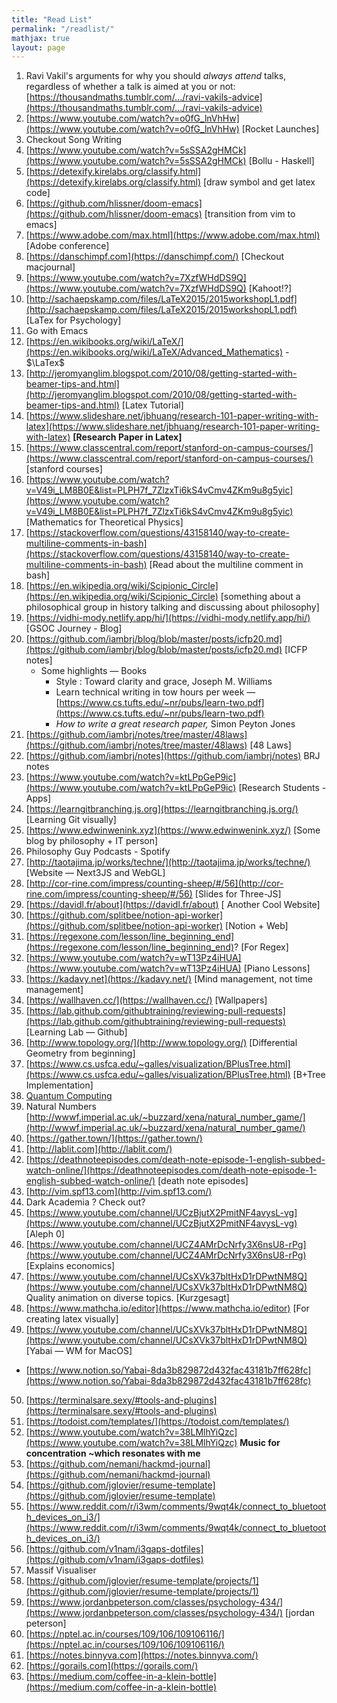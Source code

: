 ```yaml
---
title: "Read List"
permalink: "/readlist/"
mathjax: true
layout: page
---
```


1. Ravi Vakil's arguments for why you should *always attend* talks, regardless of whether a talk is aimed at you or not: [https://thousandmaths.tumblr.com/.../ravi-vakils-advice](https://thousandmaths.tumblr.com/.../ravi-vakils-advice)
2. [https://www.youtube.com/watch?v=o0fG_lnVhHw](https://www.youtube.com/watch?v=o0fG_lnVhHw) [Rocket Launches]
3. Checkout Song Writing 
4. [https://www.youtube.com/watch?v=5sSSA2gHMCk](https://www.youtube.com/watch?v=5sSSA2gHMCk) [Bollu - Haskell]
5. [https://detexify.kirelabs.org/classify.html](https://detexify.kirelabs.org/classify.html) [draw symbol and get latex code]
6. [https://github.com/hlissner/doom-emacs](https://github.com/hlissner/doom-emacs) [transition from vim to emacs]
7. [https://www.adobe.com/max.html](https://www.adobe.com/max.html) [Adobe conference]
8. [https://danschimpf.com](https://danschimpf.com/) [Checkout macjournal]
9. [https://www.youtube.com/watch?v=7XzfWHdDS9Q](https://www.youtube.com/watch?v=7XzfWHdDS9Q) [Kahoot!?]
10. [http://sachaepskamp.com/files/LaTeX2015/2015workshopL1.pdf](http://sachaepskamp.com/files/LaTeX2015/2015workshopL1.pdf) [LaTex for Psychology]
11. Go with Emacs
12. [https://en.wikibooks.org/wiki/LaTeX/](https://en.wikibooks.org/wiki/LaTeX/Advanced_Mathematics) - $\LaTex$ 
13. [http://jeromyanglim.blogspot.com/2010/08/getting-started-with-beamer-tips-and.html](http://jeromyanglim.blogspot.com/2010/08/getting-started-with-beamer-tips-and.html) [Latex Tutorial]
14. [https://www.slideshare.net/jbhuang/research-101-paper-writing-with-latex](https://www.slideshare.net/jbhuang/research-101-paper-writing-with-latex) **[Research Paper in Latex]**
15. [https://www.classcentral.com/report/stanford-on-campus-courses/](https://www.classcentral.com/report/stanford-on-campus-courses/) [stanford courses]
16. [https://www.youtube.com/watch?v=V49i_LM8B0E&list=PLPH7f_7ZlzxTi6kS4vCmv4ZKm9u8g5yic](https://www.youtube.com/watch?v=V49i_LM8B0E&list=PLPH7f_7ZlzxTi6kS4vCmv4ZKm9u8g5yic) [Mathematics for Theoretical Physics]
17. [https://stackoverflow.com/questions/43158140/way-to-create-multiline-comments-in-bash](https://stackoverflow.com/questions/43158140/way-to-create-multiline-comments-in-bash) [Read about the multiline comment in bash]
18. [https://en.wikipedia.org/wiki/Scipionic_Circle](https://en.wikipedia.org/wiki/Scipionic_Circle) [something about a philosophical group in history talking and discussing about philosophy]
19. [https://vidhi-mody.netlify.app/hi/](https://vidhi-mody.netlify.app/hi/) [GSOC Journey - Blog]
20. [https://github.com/iambrj/blog/blob/master/posts/icfp20.md](https://github.com/iambrj/blog/blob/master/posts/icfp20.md) [ICFP notes]
    - Some highlights — Books
        - Style : Toward clarity and grace, Joseph M. Williams
        - Learn technical writing in tow hours per week — [https://www.cs.tufts.edu/~nr/pubs/learn-two.pdf](https://www.cs.tufts.edu/~nr/pubs/learn-two.pdf)
        - *How to write a great research paper,* Simon Peyton Jones
21. [https://github.com/iambrj/notes/tree/master/48laws](https://github.com/iambrj/notes/tree/master/48laws) [48 Laws]
22.  [https://github.com/iambrj/notes](https://github.com/iambrj/notes) BRJ notes
23. [https://www.youtube.com/watch?v=ktLPpGeP9ic](https://www.youtube.com/watch?v=ktLPpGeP9ic) [Research Students - Apps]
24. [https://learngitbranching.js.org](https://learngitbranching.js.org/) [Learning Git visually]
25. [https://www.edwinwenink.xyz](https://www.edwinwenink.xyz/) [Some blog by philosophy + IT person]
26. Philosophy Guy Podcasts - Spotify
27. [http://taotajima.jp/works/techne/](http://taotajima.jp/works/techne/) [Website — Next3JS and WebGL]
28. [http://cor-rine.com/impress/counting-sheep/#/56](http://cor-rine.com/impress/counting-sheep/#/56) [Slides for Three-JS]
29. [https://davidl.fr/about](https://davidl.fr/about) [ Another Cool Website]
30. [https://github.com/splitbee/notion-api-worker](https://github.com/splitbee/notion-api-worker) [Notion + Web]
31. [https://regexone.com/lesson/line_beginning_end](https://regexone.com/lesson/line_beginning_end)? [For Regex]
32. [https://www.youtube.com/watch?v=wT13Pz4iHUA](https://www.youtube.com/watch?v=wT13Pz4iHUA) [Piano Lessons]
33. [https://kadavy.net](https://kadavy.net/) [Mind management, not time management]
34. [https://wallhaven.cc/](https://wallhaven.cc/) [Wallpapers]
35. [https://lab.github.com/githubtraining/reviewing-pull-requests](https://lab.github.com/githubtraining/reviewing-pull-requests) [Learning Lab — Github]
36. [http://www.topology.org/](http://www.topology.org/) [Differential Geometry from beginning]
37. [https://www.cs.usfca.edu/~galles/visualization/BPlusTree.html](https://www.cs.usfca.edu/~galles/visualization/BPlusTree.html) [B+Tree Implementation]
38. [Quantum Computing](https://quantum.country/)
39. Natural Numbers [http://wwwf.imperial.ac.uk/~buzzard/xena/natural_number_game/](http://wwwf.imperial.ac.uk/~buzzard/xena/natural_number_game/)
40. [https://gather.town/](https://gather.town/)
41. [http://lablit.com](http://lablit.com/)
42. [https://deathnoteepisodes.com/death-note-episode-1-english-subbed-watch-online/](https://deathnoteepisodes.com/death-note-episode-1-english-subbed-watch-online/) [death note episodes]
43. [http://vim.spf13.com](http://vim.spf13.com/)
44. Dark Academia ? Check out?
45. [https://www.youtube.com/channel/UCzBjutX2PmitNF4avysL-vg](https://www.youtube.com/channel/UCzBjutX2PmitNF4avysL-vg) [Aleph 0]
46.  [https://www.youtube.com/channel/UCZ4AMrDcNrfy3X6nsU8-rPg](https://www.youtube.com/channel/UCZ4AMrDcNrfy3X6nsU8-rPg) [Explains economics]
47.  [https://www.youtube.com/channel/UCsXVk37bltHxD1rDPwtNM8Q](https://www.youtube.com/channel/UCsXVk37bltHxD1rDPwtNM8Q) Quality animation on diverse topics. [Kurzgesagt]
48. [https://www.mathcha.io/editor](https://www.mathcha.io/editor) [For creating latex visually]
49. [https://www.youtube.com/channel/UCsXVk37bltHxD1rDPwtNM8Q](https://www.youtube.com/channel/UCsXVk37bltHxD1rDPwtNM8Q) [Yabai — WM for MacOS]
- [https://www.notion.so/Yabai-8da3b829872d432fac43181b7ff628fc](https://www.notion.so/Yabai-8da3b829872d432fac43181b7ff628fc)
50. [https://terminalsare.sexy/#tools-and-plugins](https://terminalsare.sexy/#tools-and-plugins) 
51. [https://todoist.com/templates/](https://todoist.com/templates/)
52. [https://www.youtube.com/watch?v=38LMlhYiQzc](https://www.youtube.com/watch?v=38LMlhYiQzc) **Music for concentration ~which resonates with me**
53. [https://github.com/nemani/hackmd-journal](https://github.com/nemani/hackmd-journal)
54. [https://github.com/jglovier/resume-template](https://github.com/jglovier/resume-template)
55. [https://www.reddit.com/r/i3wm/comments/9wqt4k/connect_to_bluetooth_devices_on_i3/](https://www.reddit.com/r/i3wm/comments/9wqt4k/connect_to_bluetooth_devices_on_i3/)
56. [https://github.com/v1nam/i3gaps-dotfiles](https://github.com/v1nam/i3gaps-dotfiles)
57. Massif Visualiser 
58. [https://github.com/jglovier/resume-template/projects/1](https://github.com/jglovier/resume-template/projects/1)
59. [https://www.jordanbpeterson.com/classes/psychology-434/](https://www.jordanbpeterson.com/classes/psychology-434/) [jordan peterson]
60. [https://nptel.ac.in/courses/109/106/109106116/](https://nptel.ac.in/courses/109/106/109106116/)
61. [https://notes.binnyva.com](https://notes.binnyva.com/)
62. [https://gorails.com](https://gorails.com/)
63. [https://medium.com/coffee-in-a-klein-bottle](https://medium.com/coffee-in-a-klein-bottle)
